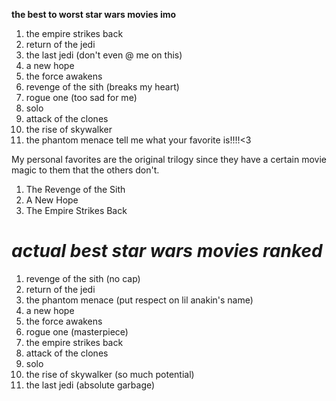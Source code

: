 **the best to worst star wars movies imo**
1. the empire strikes back 
2. return of the jedi
3. the last jedi (don't even @ me on this)
4. a new hope 
5. the force awakens 
6. revenge of the sith (breaks my heart)
7. rogue one (too sad for me)
8. solo
9. attack of the clones
10. the rise of skywalker 
11. the phantom menace 
tell me what your favorite is!!!!<3


My personal favorites are the original trilogy since they have a certain movie magic to them that the others don't.
1. The Revenge of the Sith
2. A New Hope
3. The Empire Strikes Back


# *actual best star wars movies ranked*
1. revenge of the sith (no cap)
2. return of the jedi
3. the phantom menace (put respect on lil anakin's name)
4. a new hope
5. the force awakens
6. rogue one (masterpiece)
7. the empire strikes back
8. attack of the clones
9. solo
10. the rise of skywalker (so much potential)
11. the last jedi (absolute garbage)
